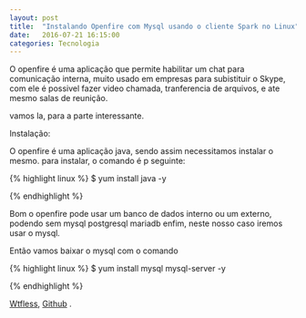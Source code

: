 ```yaml
---
layout: post
title:  "Instalando Openfire com Mysql usando o cliente Spark no Linux"
date:   2016-07-21 16:15:00
categories: Tecnologia
---
```


O openfire é uma aplicação que permite habilitar um chat para comunicação interna, muito usado em empresas para subistituir o Skype, com ele é possivel fazer video chamada, tranferencia de arquivos, e ate mesmo salas de reunição. 

vamos la, para a parte interessante. 

Instalação:

O openfire é uma aplicação java, sendo assim necessitamos instalar o mesmo. para instalar, o comando é p seguinte:

{% highlight linux %} $ yum install java -y

{% endhighlight %}

Bom o openfire pode usar um banco de dados interno ou um externo, podendo sem mysql postgresql mariadb enfim,
neste nosso caso iremos usar o mysql.

Então vamos baixar o mysql com o comando 

{% highlight linux %} $ yum install mysql mysql-server -y

{% endhighlight %}



   [Wtfless], [Github] .

[Wtfless]: http://wtfless.github.io/
[Github]: https://github.com/


